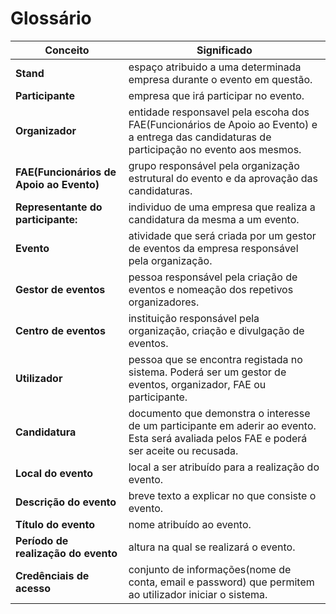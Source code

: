 # Glossário

| Conceito                                  | Significado                                                                                                                                  |
|-------------------------------------------|----------------------------------------------------------------------------------------------------------------------------------------------|
| **Stand**                                 | espaço atribuido a uma determinada empresa durante o evento em questão.                                                                      |
| **Participante**                          | empresa que irá participar no evento.                                                                                                        |
| **Organizador**                           | entidade responsavel pela escoha dos FAE(Funcionários de Apoio ao Evento) e a entrega das candidaturas de participação no evento aos mesmos. |
| **FAE(Funcionários de Apoio ao Evento)**  | grupo responsável pela organização estrutural do evento e da aprovação das candidaturas.                                                     |
| **Representante do participante:**        | individuo de uma empresa que realiza a candidatura da mesma a um evento.                                                                     |
| **Evento**                                | atividade que será criada por um gestor de eventos da empresa responsável pela organização.                                                  |
| **Gestor de eventos**                     | pessoa responsável pela criação de eventos e nomeação dos repetivos organizadores.                                                           |
| **Centro de eventos**                     | instituição responsável pela organização, criação e divulgação de eventos.                                                                   |
| **Utilizador**                            | pessoa que se encontra registada no sistema. Poderá ser um gestor de eventos, organizador, FAE ou participante.                              |
| **Candidatura**                           | documento que demonstra o interesse de um participante em aderir ao evento. Esta será avaliada pelos FAE e poderá ser aceite ou recusada.    |
| **Local do evento**                       | local a ser atribuído para a realização do evento.                                                                                           |
| **Descrição do evento**                   | breve texto a explicar no que consiste o evento.                                                                                             |
| **Título do evento**                      | nome atribuído ao evento.                                                                                                                    |
| **Período de realização do evento**       | altura na qual se realizará o evento.                                                                                                        |
| **Credênciais de acesso**                 | conjunto de informações(nome de conta, email e password) que permitem ao utilizador iniciar o sistema.                                       |
